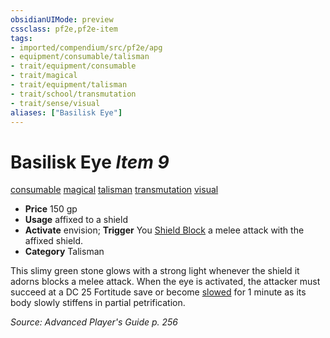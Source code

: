 ```yaml
---
obsidianUIMode: preview
cssclass: pf2e,pf2e-item
tags:
- imported/compendium/src/pf2e/apg
- equipment/consumable/talisman
- trait/equipment/consumable
- trait/magical
- trait/equipment/talisman
- trait/school/transmutation
- trait/sense/visual
aliases: ["Basilisk Eye"]
---
```

# Basilisk Eye *Item 9*  
[consumable](consumable.md)  [magical](magical.md)  [talisman](talisman.md)  [transmutation](transmutation.md)  [visual](visual.md)  

- **Price** 150 gp
- **Usage** affixed to a shield
- **Activate** envision; **Trigger** You [Shield Block](../../feats/shield-block.md) a melee attack with the affixed shield.
- **Category** Talisman

This slimy green stone glows with a strong light whenever the shield it adorns blocks a melee attack. When the eye is activated, the attacker must succeed at a DC 25 Fortitude save or become [slowed](conditions.md#Slowed) for 1 minute as its body slowly stiffens in partial petrification.

*Source: Advanced Player's Guide p. 256*
